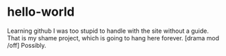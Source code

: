 # hello-world
Learning github
I was too stupid to handle with the site without a guide. 
That is my shame project, which is going to hang here forever. [drama mod /off] Possibly.
